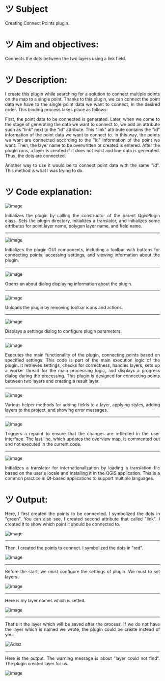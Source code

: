 # ツ Subject 
Creating Connect Points plugin.

# ツ Aim and objectives:
<p align="justify">Connects the dots between the two layers using a link field.</p>

# ツ Description:
<p align="justify">I create this plugin while searching for a solution to connect multiple points on the map to a single point. Thanks to this plugin, we can connect the point data we have to the single point data we want to connect, in the desired order. This binding process takes place as follows:</p>
  
<p align="justify">First, the point data to be connected is generated. Later, when we come to the stage of generating the data we want to connect to, we add an attribute such as "link" next to the "id" attribute. This "link" attribute contains the "id" information of the point data we want to connect to. In this way, the points we want are connected according to the "id" information of the point we want. Then, the layer name to be overwritten or created is entered. After the plugin runs, a layer is created if it does not exist and line data is generated. Thus, the dots are connected.</p>

<p align="justify">Another way to use it would be to connect point data with the same "id". This method is what I was trying to do.</p>

# ツ Code explanation:

![image](https://github.com/GMT-456-GIS-Programming/final-project-alperencatak/assets/118128475/83612291-b8ac-4eaa-ae7e-87f68a9f4ec7)

<p align="justify">Initializes the plugin by calling the constructor of the parent QgisPlugin class. Sets the plugin directory, initializes a translator, and initializes some attributes for point layer name, polygon layer name, and field name.</p>

---

![image](https://github.com/GMT-456-GIS-Programming/final-project-alperencatak/assets/118128475/14bf7d71-7c9e-4561-8d91-b34256c40cf7)

<p align="justify">Initializes the plugin GUI components, including a toolbar with buttons for connecting points, accessing settings, and viewing information about the plugin.</p>

---

![image](https://github.com/GMT-456-GIS-Programming/final-project-alperencatak/assets/118128475/39ef63ee-9e5a-4b94-a4ae-81fcdf86f08c)

<p align="justify">Opens an about dialog displaying information about the plugin.</p>

---

![image](https://github.com/GMT-456-GIS-Programming/final-project-alperencatak/assets/118128475/2711b60a-f4e6-47f1-bd23-4bcf57076b7a)

<p align="justify">Unloads the plugin by removing toolbar icons and actions.</p>

---

![image](https://github.com/GMT-456-GIS-Programming/final-project-alperencatak/assets/118128475/c64a0ea2-e269-42c3-a027-c271a4d1ec0a)

<p align="justify">Displays a settings dialog to configure plugin parameters.</p>

---

![image](https://github.com/GMT-456-GIS-Programming/final-project-alperencatak/assets/118128475/b75a4d85-ef55-475c-bd0e-1e1b7e68c074)

<p align="justify">Executes the main functionality of the plugin, connecting points based on specified settings. This code is part of the main execution logic of the plugin. It retrieves settings, checks for correctness, handles layers, sets up a worker thread for the main processing logic, and displays a progress dialog during the processing. This plugin is designed for connecting points between two layers and creating a result layer.</p>

---

![image](https://github.com/GMT-456-GIS-Programming/final-project-alperencatak/assets/118128475/c4d425ec-c7ef-42e3-97d6-d965e8bee846)

<p align="justify">Various helper methods for adding fields to a layer, applying styles, adding layers to the project, and showing error messages.</p>

---

![image](https://github.com/GMT-456-GIS-Programming/final-project-alperencatak/assets/118128475/3bd46178-69fd-48e8-8ff5-307ba0a2d242)

<p align="justify">Triggers a repaint to ensure that the changes are reflected in the user interface. The last line, which updates the overview map, is commented out and not executed in the current code.</p>

---

![image](https://github.com/GMT-456-GIS-Programming/final-project-alperencatak/assets/118128475/c45262a0-8f3c-4cc4-9a7c-5ac65d94d203)

<p align="justify">Initializes a translator for internationalization by loading a translation file based on the user's locale and installing it in the QGIS application. This is a common practice in Qt-based applications to support multiple languages.</p>

# ツ Output:

<p align="justify">Here, I first created the points to be connected. I symbolized the dots in "green". You can also see, I created second attribute that called "link". I created it to show which point it should be connected to.</p>

![image](https://github.com/GMT-456-GIS-Programming/final-project-alperencatak/assets/118128475/c7d79ae9-9cca-4a1c-bf39-e0cad25943e4)

---

<p align="justify">Then, I created the points to connect. I symbolized the dots in "red".</p>

![image](https://github.com/GMT-456-GIS-Programming/final-project-alperencatak/assets/118128475/23e2d961-2559-49da-b512-5ec60d9a9729)

---

<p align="justify">Before the start, we must configure the settings of plugin. We must to set layers.</p>

![image](https://github.com/GMT-456-GIS-Programming/final-project-alperencatak/assets/118128475/fe3080e1-9de3-482a-8192-2cb87989eaed)

---

<p align="justify">Here is my layer names which is setted.</p>

![image](https://github.com/GMT-456-GIS-Programming/final-project-alperencatak/assets/118128475/179fe665-f72e-4542-8be5-cca3121ad4b0)

---

<p align="justify">That's it the layer which will be saved after the process. If we do not have the layer which is named we wrote, the plugin could be create instead of you.</p>

![Adsız](https://github.com/GMT-456-GIS-Programming/final-project-alperencatak/assets/118128475/2999342e-89a5-4e1b-a561-10b66cc26bcc)

---

<p align="justify">Here is the output. The warning message is about "layer could not find". The plugin created layer for us.</p>

![image](https://github.com/GMT-456-GIS-Programming/final-project-alperencatak/assets/118128475/cb6eb479-f455-4c62-a610-348becac5a8b)




